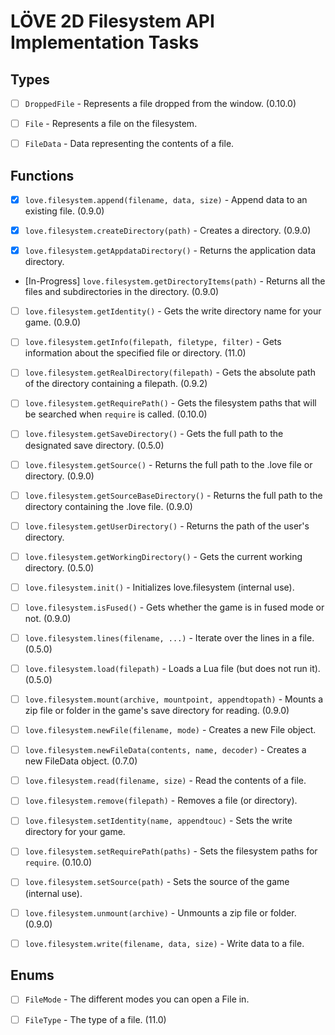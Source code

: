 # LÖVE 2D Filesystem API Implementation Tasks

## Types

- [ ] `DroppedFile` - Represents a file dropped from the window. (0.10.0)

- [ ] `File` - Represents a file on the filesystem.

- [ ] `FileData` - Data representing the contents of a file.

## Functions

- [x] `love.filesystem.append(filename, data, size)` - Append data to an existing file. (0.9.0)

- [x] `love.filesystem.createDirectory(path)` - Creates a directory. (0.9.0)

- [x] `love.filesystem.getAppdataDirectory()` - Returns the application data directory.

- [In-Progress] `love.filesystem.getDirectoryItems(path)` - Returns all the files and subdirectories in the directory. (0.9.0)

- [ ] `love.filesystem.getIdentity()` - Gets the write directory name for your game. (0.9.0)

- [ ] `love.filesystem.getInfo(filepath, filetype, filter)` - Gets information about the specified file or directory. (11.0)

- [ ] `love.filesystem.getRealDirectory(filepath)` - Gets the absolute path of the directory containing a filepath. (0.9.2)

- [ ] `love.filesystem.getRequirePath()` - Gets the filesystem paths that will be searched when `require` is called. (0.10.0)

- [ ] `love.filesystem.getSaveDirectory()` - Gets the full path to the designated save directory. (0.5.0)

- [ ] `love.filesystem.getSource()` - Returns the full path to the .love file or directory. (0.9.0)

- [ ] `love.filesystem.getSourceBaseDirectory()` - Returns the full path to the directory containing the .love file. (0.9.0)

- [ ] `love.filesystem.getUserDirectory()` - Returns the path of the user's directory.

- [ ] `love.filesystem.getWorkingDirectory()` - Gets the current working directory. (0.5.0)

- [ ] `love.filesystem.init()` - Initializes love.filesystem (internal use).

- [ ] `love.filesystem.isFused()` - Gets whether the game is in fused mode or not. (0.9.0)

- [ ] `love.filesystem.lines(filename, ...)` - Iterate over the lines in a file. (0.5.0)

- [ ] `love.filesystem.load(filepath)` - Loads a Lua file (but does not run it). (0.5.0)

- [ ] `love.filesystem.mount(archive, mountpoint, appendtopath)` - Mounts a zip file or folder in the game's save directory for reading. (0.9.0)

- [ ] `love.filesystem.newFile(filename, mode)` - Creates a new File object.

- [ ] `love.filesystem.newFileData(contents, name, decoder)` - Creates a new FileData object. (0.7.0)

- [ ] `love.filesystem.read(filename, size)` - Read the contents of a file.

- [ ] `love.filesystem.remove(filepath)` - Removes a file (or directory).

- [ ] `love.filesystem.setIdentity(name, appendtouc)` - Sets the write directory for your game.

- [ ] `love.filesystem.setRequirePath(paths)` - Sets the filesystem paths for `require`. (0.10.0)

- [ ] `love.filesystem.setSource(path)` - Sets the source of the game (internal use).

- [ ] `love.filesystem.unmount(archive)` - Unmounts a zip file or folder. (0.9.0)

- [ ] `love.filesystem.write(filename, data, size)` - Write data to a file.

## Enums

- [ ] `FileMode` - The different modes you can open a File in.

- [ ] `FileType` - The type of a file. (11.0)

